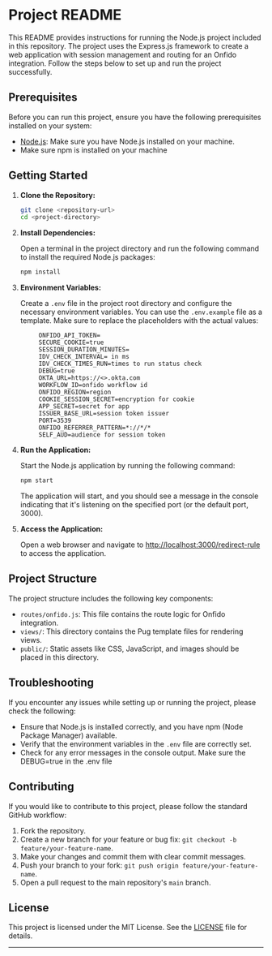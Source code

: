 # Project README

This README provides instructions for running the Node.js project included in this repository. The project uses the Express.js framework to create a web application with session management and routing for an Onfido integration. Follow the steps below to set up and run the project successfully.

## Prerequisites

Before you can run this project, ensure you have the following prerequisites installed on your system:

- [Node.js](https://nodejs.org/): Make sure you have Node.js installed on your machine.
- Make sure npm is installed on your machine

## Getting Started

1. **Clone the Repository:**

   ```bash
   git clone <repository-url>
   cd <project-directory>
   ```

2. **Install Dependencies:**

   Open a terminal in the project directory and run the following command to install the required Node.js packages:

   ```bash
   npm install
   ```

3. **Environment Variables:**

   Create a `.env` file in the project root directory and configure the necessary environment variables. You can use the `.env.example` file as a template. Make sure to replace the placeholders with the actual values:

   ```dotenv
        ONFIDO_API_TOKEN=
        SECURE_COOKIE=true
        SESSION_DURATION_MINUTES=
        IDV_CHECK_INTERVAL= in ms
        IDV_CHECK_TIMES_RUN=times to run status check
        DEBUG=true
        OKTA_URL=https://<>.okta.com
        WORKFLOW_ID=onfido workflow id
        ONFIDO_REGION=region
        COOKIE_SESSION_SECRET=encryption for cookie
        APP_SECRET=secret for app
        ISSUER_BASE_URL=session token issuer
        PORT=3539
        ONFIDO_REFERRER_PATTERN=*://*/*
        SELF_AUD=audience for session token
   ```

4. **Run the Application:**

   Start the Node.js application by running the following command:

   ```bash
   npm start
   ```
   The application will start, and you should see a message in the console indicating that it's listening on the specified port (or the default port, 3000).

5. **Access the Application:**

   Open a web browser and navigate to [http://localhost:3000/redirect-rule](http://localhost:3000/redirect-rule) to access the application.

## Project Structure

The project structure includes the following key components:

- `routes/onfido.js`: This file contains the route logic for Onfido integration.
- `views/`: This directory contains the Pug template files for rendering views.
- `public/`: Static assets like CSS, JavaScript, and images should be placed in this directory.

## Troubleshooting

If you encounter any issues while setting up or running the project, please check the following:

- Ensure that Node.js is installed correctly, and you have npm (Node Package Manager) available.
- Verify that the environment variables in the `.env` file are correctly set.
- Check for any error messages in the console output. Make sure the DEBUG=true in the .env file 

## Contributing

If you would like to contribute to this project, please follow the standard GitHub workflow:

1. Fork the repository.
2. Create a new branch for your feature or bug fix: `git checkout -b feature/your-feature-name`.
3. Make your changes and commit them with clear commit messages.
4. Push your branch to your fork: `git push origin feature/your-feature-name`.
5. Open a pull request to the main repository's `main` branch.

## License

This project is licensed under the MIT License. See the [LICENSE](LICENSE) file for details.

---